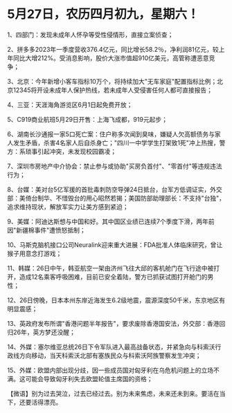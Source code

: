# 5月27日，农历四月初九，星期六！

1、四部门：发现未成年人怀孕等受性侵情形，直接立案侦查；

2、拼多多2023年一季度营收376.4亿元，同比增长58.2％，净利润81亿元，较上年同比大增212%。受消息影响，股价大涨市值超910亿美元，高管称遭恶意竞争；

3、北京：今年新增小客车指标10万个，将持续加大"无车家庭"配置指标比例；北京12345将开设未成年人保护热线，若未成年人受侵害任何人都可直接报告；

4、三亚：天涯海角游览区6月1日起免费开放；

5、C919商业航班5月29日开售：上海飞成都，919元起步；

6、湖南长沙通报一家5口死亡案：住户称多次闻到臭味，嫌疑人欠高额债务与家人发生矛盾，杀害4名家人后自杀身亡；"四川一中学学生打架致1死"冲上热搜，警方：系琐事引起冲突，未发现校园霸凌；

7、深圳市房地产中介协会：禁止参与或协助"买房负首付"、"零首付"等违规违法行为；

8、台媒：美对台5亿军援的首批毒刺防空导弹24日抵台，台军方低调证实，外交部：美倚台制华、不惜毁台的用心昭然若揭；美国防部助理部长：不支持"台独"，追求维持现状，解放军实力让美方感到紧迫；

9、美媒：阿迪达斯想与中国和好。其中国区业绩已连续7个季度下滑，两年前因"新疆棉事件"遭愤怒抵制；

10、马斯克脑机接口公司Neuralink迎来重大进展：FDA批准人体临床研究，曾让猴子用意念打游戏；

11、韩媒：26日中午，韩亚航空一架由济州飞往大邱的客机舱门在飞行途中被打开，造成12名乘客呼吸困难，目前已安全着陆，警方已抓获试图打开舱门的男性；

12、26日傍晚，日本本州东岸近海发生6.2级地震，震源深度50千米，东京地区有明显震感；

13、英政府发布所谓"香港问题半年报告"，要求废除香港国安法，外交部：香港回归26年，英方梦还没醒；

14、外媒：塞尔维亚总统26日下令军队进入最高战备状态，并紧急向与科索沃行政线方向移动，当天科索沃北部有塞族民众与科索沃阿族警察发生冲突；

15、外媒：欧盟内部出现分歧，因一些成员国对匈牙利在乌危机问题上的立场不满。这可能会导致匈牙利失去欧盟轮值主席国的资格；



【微语】别为过去哭泣，过去已经过去。别为未来焦虑，未来还未到来。要活在当下，还要活得漂亮。

